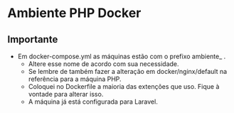 # Ambiente PHP Docker
## Importante
- Em docker-compose.yml as máquinas estão com o prefixo ambiente_ .
    - Altere esse nome de acordo com sua necessidade.
    - Se lembre de também fazer a alteração em docker/nginx/default na referência para a máquina PHP.
    - Coloquei no Dockerfile a maioria das extenções que uso. Fique à vontade para alterar isso.
    - A máquina já está configurada para Laravel.